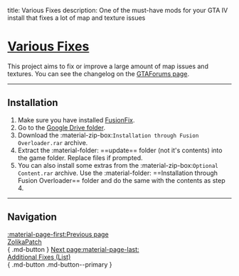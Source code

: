 title: Various Fixes
description: One of the must-have mods for your GTA IV install that fixes a lot of map and texture issues

# [Various Fixes](https://gtaforums.com/topic/975211-various-fixes/)

This project aims to fix or improve a large amount of map issues and textures. You can see the changelog on the [GTAForums page](https://gtaforums.com/topic/975211-various-fixes/).

---

<h2>Installation</h2> <a id="installation"></a>

1. Make sure you have installed [FusionFix](fusionfix.md).
2. Go to the [Google Drive folder](https://drive.google.com/drive/folders/1nLq3uiw1XFW5lrIwdSLuk2ZhpEWzdLw0).
3. Download the :material-zip-box:`Installation through Fusion Overloader.rar` archive.
4. Extract the :material-folder: ==update== folder (not it's contents) into the game folder. Replace files if prompted.
5. You can also install some extras from the :material-zip-box:`Optional Content.rar` archive. Use the :material-folder: ==Installation through Fusion Overloader== folder and do the same with the contents as step 4.

---

<h2>Navigation</h2> <a id="navigation"></a>

[:material-page-first:Previous page <br>ZolikaPatch</br>](zolikapatch.md){ .md-button } [Next page:material-page-last: <br>Additional Fixes (List)</br>](additional-fixes.md){ .md-button .md-button--primary }
